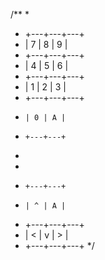 
/**
 *
 * +---+---+---+
 * | 7 | 8 | 9 |
 * +---+---+---+
 * | 4 | 5 | 6 |
 * +---+---+---+
 * | 1 | 2 | 3 |
 * +---+---+---+
 *     | 0 | A |
 *     +---+---+
 *
 *
 *     +---+---+
 *     | ^ | A |
 * +---+---+---+
 * | < | v | > |
 * +---+---+---+
 */